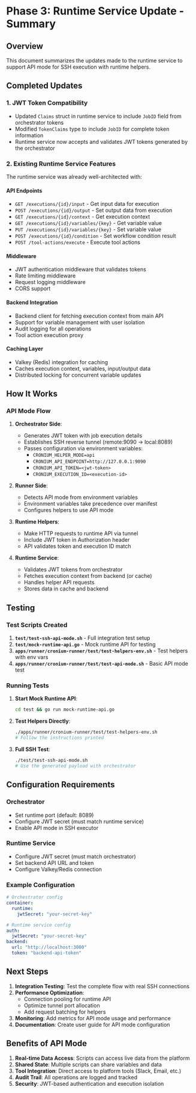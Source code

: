 # Phase 3: Runtime Service Update - Summary

## Overview

This document summarizes the updates made to the runtime service to support API mode for SSH execution with runtime helpers.

## Completed Updates

### 1. JWT Token Compatibility

- Updated `Claims` struct in runtime service to include `JobID` field from orchestrator tokens
- Modified `TokenClaims` type to include `JobID` for complete token information
- Runtime service now accepts and validates JWT tokens generated by the orchestrator

### 2. Existing Runtime Service Features

The runtime service was already well-architected with:

#### API Endpoints

- `GET /executions/{id}/input` - Get input data for execution
- `POST /executions/{id}/output` - Set output data from execution
- `GET /executions/{id}/context` - Get execution context
- `GET /executions/{id}/variables/{key}` - Get variable value
- `PUT /executions/{id}/variables/{key}` - Set variable value
- `POST /executions/{id}/condition` - Set workflow condition result
- `POST /tool-actions/execute` - Execute tool actions

#### Middleware

- JWT authentication middleware that validates tokens
- Rate limiting middleware
- Request logging middleware
- CORS support

#### Backend Integration

- Backend client for fetching execution context from main API
- Support for variable management with user isolation
- Audit logging for all operations
- Tool action execution proxy

#### Caching Layer

- Valkey (Redis) integration for caching
- Caches execution context, variables, input/output data
- Distributed locking for concurrent variable updates

## How It Works

### API Mode Flow

1. **Orchestrator Side**:
   - Generates JWT token with job execution details
   - Establishes SSH reverse tunnel (remote:9090 -> local:8089)
   - Passes configuration via environment variables:
     - `CRONIUM_HELPER_MODE=api`
     - `CRONIUM_API_ENDPOINT=http://127.0.0.1:9090`
     - `CRONIUM_API_TOKEN=<jwt-token>`
     - `CRONIUM_EXECUTION_ID=<execution-id>`

2. **Runner Side**:
   - Detects API mode from environment variables
   - Environment variables take precedence over manifest
   - Configures helpers to use API mode

3. **Runtime Helpers**:
   - Make HTTP requests to runtime API via tunnel
   - Include JWT token in Authorization header
   - API validates token and execution ID match

4. **Runtime Service**:
   - Validates JWT tokens from orchestrator
   - Fetches execution context from backend (or cache)
   - Handles helper API requests
   - Stores data in cache and backend

## Testing

### Test Scripts Created

1. **`test/test-ssh-api-mode.sh`** - Full integration test setup
2. **`test/mock-runtime-api.go`** - Mock runtime API for testing
3. **`apps/runner/cronium-runner/test/test-helpers-env.sh`** - Test helpers with env vars
4. **`apps/runner/cronium-runner/test/test-api-mode.sh`** - Basic API mode test

### Running Tests

1. **Start Mock Runtime API**:

   ```bash
   cd test && go run mock-runtime-api.go
   ```

2. **Test Helpers Directly**:

   ```bash
   ./apps/runner/cronium-runner/test/test-helpers-env.sh
   # Follow the instructions printed
   ```

3. **Full SSH Test**:
   ```bash
   ./test/test-ssh-api-mode.sh
   # Use the generated payload with orchestrator
   ```

## Configuration Requirements

### Orchestrator

- Set runtime port (default: 8089)
- Configure JWT secret (must match runtime service)
- Enable API mode in SSH executor

### Runtime Service

- Configure JWT secret (must match orchestrator)
- Set backend API URL and token
- Configure Valkey/Redis connection

### Example Configuration

```yaml
# Orchestrator config
container:
  runtime:
    jwtSecret: "your-secret-key"

# Runtime service config
auth:
  jwtSecret: "your-secret-key"
backend:
  url: "http://localhost:3000"
  token: "backend-api-token"
```

## Next Steps

1. **Integration Testing**: Test the complete flow with real SSH connections
2. **Performance Optimization**:
   - Connection pooling for runtime API
   - Optimize tunnel port allocation
   - Add request batching for helpers
3. **Monitoring**: Add metrics for API mode usage and performance
4. **Documentation**: Create user guide for API mode configuration

## Benefits of API Mode

1. **Real-time Data Access**: Scripts can access live data from the platform
2. **Shared State**: Multiple scripts can share variables and data
3. **Tool Integration**: Direct access to platform tools (Slack, Email, etc.)
4. **Audit Trail**: All operations are logged and tracked
5. **Security**: JWT-based authentication and execution isolation

